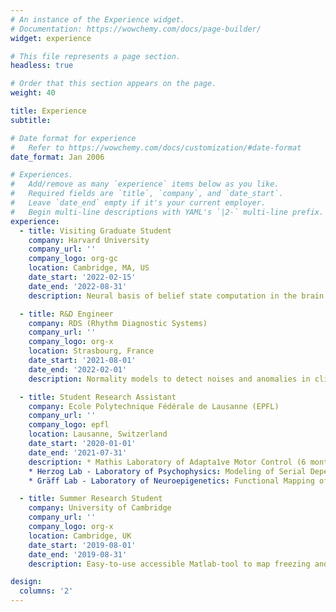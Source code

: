 ```yaml
---
# An instance of the Experience widget.
# Documentation: https://wowchemy.com/docs/page-builder/
widget: experience

# This file represents a page section.
headless: true

# Order that this section appears on the page.
weight: 40

title: Experience
subtitle:

# Date format for experience
#   Refer to https://wowchemy.com/docs/customization/#date-format
date_format: Jan 2006

# Experiences.
#   Add/remove as many `experience` items below as you like.
#   Required fields are `title`, `company`, and `date_start`.
#   Leave `date_end` empty if it's your current employer.
#   Begin multi-line descriptions with YAML's `|2-` multi-line prefix.
experience:
  - title: Visiting Graduate Student
    company: Harvard University
    company_url: ''
    company_logo: org-gc
    location: Cambridge, MA, US
    date_start: '2022-02-15'
    date_end: '2022-08-31'
    description: Neural basis of belief state computation in the brain using ML/RL models. Data consist in activity of multiple neurons while animals are performing a behavioral task. Leading my own independent research agenda and corresponding investigations.

  - title: R&D Engineer
    company: RDS (Rhythm Diagnostic Systems)
    company_url: ''
    company_logo: org-x
    location: Strasbourg, France
    date_start: '2021-08-01'
    date_end: '2022-02-01'
    description: Normality models to detect noises and anomalies in clinical physiologic signals (ECG and PPG). Data mining, AI/ML models, Riemannian geometry. Part of an AGILE work-environment (JIRA, Bitbucket). ParFcipaFon in the engineering life-cycle of the product.

  - title: Student Research Assistant
    company: Ecole Polytechnique Fédérale de Lausanne (EPFL)
    company_url: ''
    company_logo: epfl
    location: Lausanne, Switzerland
    date_start: '2020-01-01'
    date_end: '2021-07-31'
    description: * Mathis Laboratory of Adapta1ve Motor Control (6 months): Discrete Representation of Behaviors in a multi-agent dataset.
    * Herzog Lab - Laboratory of Psychophysics: Modeling of Serial Dependency in Visual Perception.
    * Gräff Lab - Laboratory of Neuroepigenetics: Functional Mapping of Remote fear memory extinction.

  - title: Summer Research Student 
    company: University of Cambridge
    company_url: ''
    company_logo: org-x
    location: Cambridge, UK
    date_start: '2019-08-01'
    date_end: '2019-08-31'
    description: Easy-to-use accessible Matlab-tool to map freezing and vocalizing behaviors when fear or anxiety in rats from experimental video recordings to facilitate behavioral analysis.

design:
  columns: '2'
---
```

